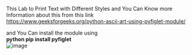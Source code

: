 This Lab to Print Text with Different Styles 
and You Can Know more Information about this from this link 
https://www.geeksforgeeks.org/python-ascii-art-using-pyfiglet-module/

and You Can install the module using <br/>
**python pip install pyfiglet** <br/>
![image](https://github.com/Ephraim-Hedia/Embedded_Linux_Diploma_Team_C1/assets/74508494/5de48a60-dfa3-4f05-968e-e4203e8ec5f7)
